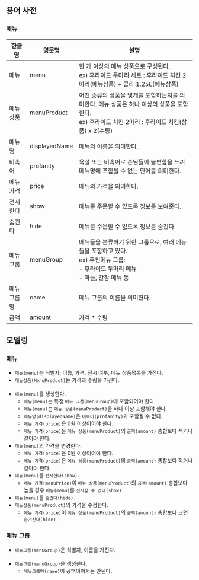 ## 용어 사전

### 메뉴

| 한글명 | 영문명 | 설명 |
| --- | --- | --- |
| 메뉴 | menu | 한 개 이상의 메뉴 상품으로 구성된다.<br/>ex) 후라이드 두마리 세트 : 후라이드 치킨 2마리(메뉴상품) + 콜라 1.25L(메뉴상품) |
| 메뉴 상품 | menuProduct | 어떤 종류의 상품을 몇개를 포함하는지를 의미한다. 메뉴 상품은 하나 이상의 상품을 포함한다.<br/>ex) 후라이드 치킨 2마리 : 후라이드 치킨(상품) x 2(수량) |
| 메뉴명 | displayedName | 메뉴의 이름을 의미한다. |
| 비속어 | profanity | 욕설 또는 비속어로 손님들이 불편함을 느껴 메뉴명에 포함될 수 없는 단어를 의미한다. |
| 메뉴 가격 | price | 메뉴의 가격을 의미한다. |
| 전시한다 | show | 메뉴를 주문할 수 있도록 정보를 보여준다. |
| 숨긴다 | hide | 메뉴를 주문할 수 없도록 정보를 숨긴다. |
| 메뉴그룹 | menuGroup | 메뉴들을 분류하기 위한 그룹으로, 여러 메뉴들을 포함하고 있다.<br/>ex) 추천메뉴 그룹:<br/> - 후라이드 두마리 메뉴<br/> - 마늘, 간장 메뉴 등 |
| 메뉴그룹명 | name | 메뉴 그룹의 이름을 의미한다. |
| 금액 | amount | 가격 * 수량 |

## 모델링

### 메뉴

- `메뉴(menu)`는 식별자, 이름, 가격, 전시 여부, 메뉴 상품목록을 가진다.
- `메뉴상품(MenuProduct)`는 가격과 수량을 가진다.<br/><br/>
- `메뉴(menu)`를 생성한다.
    - `메뉴(menu)`는 특정 `메뉴 그룹(menuGroup)`에 포함되어야 한다.
    - `메뉴(menu)`는 `메뉴 상품(menuProduct)`을 하나 이상 포함해야 한다.
    - `메뉴명(displayedName)`은 `비속어(profanity)`가 포함될 수 없다.
    - `메뉴 가격(price)`은 0원 이상이어야 한다.
    - `메뉴 가격(price)`은 `메뉴 상품(menuProduct)`의 `금액(amount)` 총합보다 적거나 같아야 한다.
- `메뉴(menu)`의 가격을 변경한다.
    - `메뉴 가격(price)`은 0원 이상이어야 한다.
    - `메뉴 가격(price)`은 `메뉴 상품(menuProduct)`의 `금액(amount)` 총합보다 적거나 같아야 한다.
- `메뉴(menu)`를 `전시한다(show).`
    - `메뉴 가격(menuPrice)`이 `메뉴 상품(menuProduct)`의 `금액(amount)` 총합보다 높을 경우 `메뉴(menu)`를 `전시할 수 없다(show).`
- `메뉴(menu)`를 `숨긴다(hide).`
- `메뉴상품(menuProduct)`의 가격을 수정한다.
  - `메뉴 가격(price)`이 `메뉴 상품(menuProduct)`의 `금액(amount)` 총합보다 크면 `숨겨진다(hide).`

### 메뉴 그룹

- `메뉴그룹(menuGroup)`은 식별자, 이름을 가진다.<br/><br/>
- `메뉴그룹(menuGroup)`을 생성한다.
    - `메뉴그룹명(name)`이 공백이어서는 안된다.
